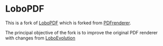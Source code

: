 LoboPDF
=============================

This is a fork of [LoboPDF](https://github.com/LoboEvolution/LoboPDF) which is forked from [PDFrenderer](https://github.com/katjas/PDFrenderer).

The principal objective of the fork is to improve the original PDF renderer with changes from [LoboEvolution](https://github.com/LoboEvolution/LoboEvolution)
